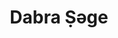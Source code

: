 ---
title: Dabra Ṣəge

subjects:
  -
    id: endreyas-d-sege
    name: ʾƎndrəyās za-Dabra Ṣəge
    commemorations:
      - [1, 6]
  -
    id: ammeha-giyorgis-d-sege
    name: ʾAmməḫā Giyorgis za-Dabra Ṣəge
    commemorations:
      - [7, 6]
  -
    id: sege-dengel-d-sege
    name: Ṣəge Dəngəl za-Dabra Ṣəge
    commemorations:
      - [7, 6]
---